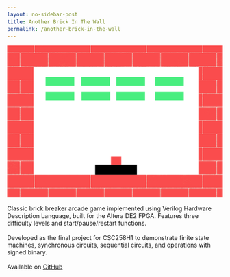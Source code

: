 ```yaml
---
layout: no-sidebar-post
title: Another Brick In The Wall
permalink: /another-brick-in-the-wall
---
```


<img src="../assets/images/pong.png">

<p class="text-justify">
  Classic brick breaker arcade game implemented using Verilog Hardware Description Language, built for the Altera DE2 FPGA. Features three difficulty levels and start/pause/restart functions. 
  <br><br>
  Developed as the final project for CSC258H1 to demonstrate finite state machines, synchronous circuits, sequential circuits, and operations with signed binary.
  <br><br>
  Available on <a href="https://github.com/theresama/another-brick-in-the-wall" target="_blank">GitHub</a>
</p>